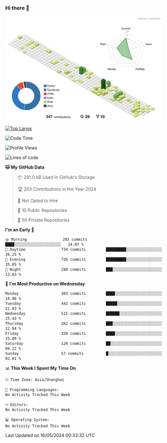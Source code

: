 ### Hi there 👋

![](./profile-3d-contrib/profile-green-animate.svg)

 

[![Top Langs](https://github-readme-stats.vercel.app/api/top-langs/?username=fly2tomato)](https://github.com/anuraghazra/github-readme-stats)


 

<!--START_SECTION:waka-->
![Code Time](http://img.shields.io/badge/Code%20Time-5%20hrs%2042%20mins-blue)

![Profile Views](http://img.shields.io/badge/Profile%20Views-0-blue)

![Lines of code](https://img.shields.io/badge/From%20Hello%20World%20I%27ve%20Written-522.9%20thousand%20lines%20of%20code-blue)

**🐱 My GitHub Data** 

> 📦 291.0 kB Used in GitHub's Storage 
 > 
> 🏆 203 Contributions in the Year 2024
 > 
> 🚫 Not Opted to Hire
 > 
> 📜 10 Public Repositories 
 > 
> 🔑 50 Private Repositories 
 > 
**I'm an Early 🐤** 

```text
🌞 Morning                285 commits         ████░░░░░░░░░░░░░░░░░░░░░   14.07 % 
🌆 Daytime                734 commits         █████████░░░░░░░░░░░░░░░░   36.25 % 
🌃 Evening                726 commits         █████████░░░░░░░░░░░░░░░░   35.85 % 
🌙 Night                  280 commits         ███░░░░░░░░░░░░░░░░░░░░░░   13.83 % 
```
📅 **I'm Most Productive on Wednesday** 

```text
Monday                   303 commits         ████░░░░░░░░░░░░░░░░░░░░░   14.96 % 
Tuesday                  442 commits         █████░░░░░░░░░░░░░░░░░░░░   21.83 % 
Wednesday                515 commits         ██████░░░░░░░░░░░░░░░░░░░   25.43 % 
Thursday                 262 commits         ███░░░░░░░░░░░░░░░░░░░░░░   12.94 % 
Friday                   320 commits         ████░░░░░░░░░░░░░░░░░░░░░   15.80 % 
Saturday                 126 commits         ██░░░░░░░░░░░░░░░░░░░░░░░   06.22 % 
Sunday                   57 commits          █░░░░░░░░░░░░░░░░░░░░░░░░   02.81 % 
```


📊 **This Week I Spent My Time On** 

```text
🕑︎ Time Zone: Asia/Shanghai

💬 Programming Languages: 
No Activity Tracked This Week

🔥 Editors: 
No Activity Tracked This Week

💻 Operating System: 
No Activity Tracked This Week
```


 Last Updated on 16/05/2024 00:33:32 UTC
<!--END_SECTION:waka-->
